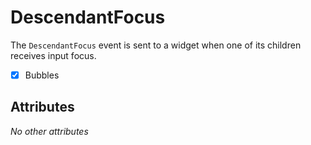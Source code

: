 # DescendantFocus

The `DescendantFocus` event is sent to a widget when one of its children receives input focus.

- [x] Bubbles

## Attributes

_No other attributes_
